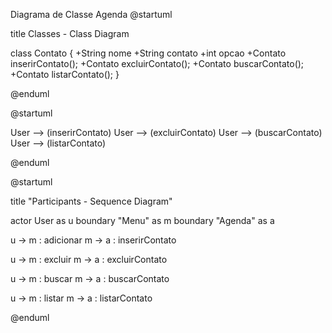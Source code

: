Diagrama de Classe Agenda
@startuml

title Classes - Class Diagram


class Contato {
  +String nome
  +String contato
  +int opcao
  +Contato inserirContato();
  +Contato excluirContato();
  +Contato buscarContato();
  +Contato listarContato();
}

@enduml


@startuml

User --> (inserirContato)
User --> (excluirContato)
User --> (buscarContato)
User --> (listarContato)

@enduml



@startuml

title "Participants - Sequence Diagram"

actor User as u
boundary "Menu" as m
boundary "Agenda" as a

u -> m : adicionar
m -> a : inserirContato

u -> m : excluir
m -> a : excluirContato

u -> m : buscar
m -> a : buscarContato

u -> m : listar
m -> a : listarContato

@enduml